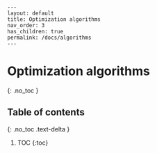     ---
    layout: default
    title: Optimization algorithms
    nav_order: 3
    has_children: true
    permalink: /docs/algorithms
    ---
    
# Optimization algorithms

{: .no_toc }

## Table of contents
{: .no_toc .text-delta }

1. TOC
{:toc}